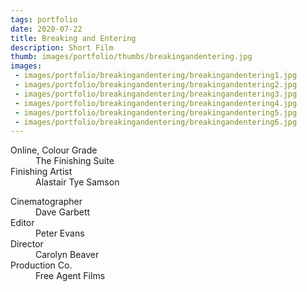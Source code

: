 ```yaml
---
tags: portfolio
date: 2020-07-22
title: Breaking and Entering
description: Short Film
thumb: images/portfolio/thumbs/breakingandentering.jpg
images:
 - images/portfolio/breakingandentering/breakingandentering1.jpg
 - images/portfolio/breakingandentering/breakingandentering2.jpg
 - images/portfolio/breakingandentering/breakingandentering3.jpg
 - images/portfolio/breakingandentering/breakingandentering4.jpg
 - images/portfolio/breakingandentering/breakingandentering5.jpg
 - images/portfolio/breakingandentering/breakingandentering6.jpg
---
```


<dl>
  <dt>Online, Colour Grade</dt>
  <dd>The Finishing Suite</dd>

  <dt>Finishing Artist</dt>
  <dd>Alastair Tye Samson</dd>
</dl>

<dl>
  <dt>Cinematographer</dt>
  <dd>Dave Garbett</dd>

  <dt>Editor</dt>
  <dd>Peter Evans</dd>

  <dt>Director</dt>
  <dd>Carolyn Beaver</dd>

  <dt>Production Co.</dt>
  <dd>Free Agent Films</dd>
</dl>
